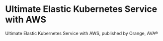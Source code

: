 # Ultimate Elastic Kubernetes Service with AWS
Ultimate Elastic Kubernetes Service with AWS, published by Orange, AVA®

